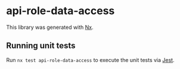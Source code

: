 # api-role-data-access

This library was generated with [Nx](https://nx.dev).

## Running unit tests

Run `nx test api-role-data-access` to execute the unit tests via [Jest](https://jestjs.io).
